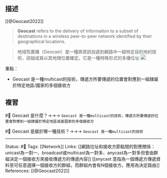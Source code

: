 ## 描述

[[@Geocast2022]]
> **Geocast** refers to the delivery of information to a subset of destinations in a wireless peer-to-peer network identified by their geographical locations.



> 地域性廣播（Geocast）是一種將資訊投遞到網路中一組特定目的地的技術，該組成員以其地理位置確定。它是一種特殊形式的多播位址
![](https://upload.wikimedia.org/wikipedia/commons/thumb/6/6a/Geocast.svg/400px-Geocast.svg.png)




重點：
- Geocast 是一種multicast的技術，傳遞方所要傳遞的位置會對應到一組隸屬於特定地區/國家的多個接收方

## 複習

#🧠 Geocast 是什麼？->->-> `Geocast 是一種multicast的技術，傳遞方所要傳遞的位置會對應到一組隸屬於特定地區或者國家的多個接收方`
<!--SR:!2023-10-24,194,250-->


#🧠 Geocast 是屬於哪一種技術？->->-> `Geocast 是一種multicast的技術`
<!--SR:!2024-02-21,227,230-->

---
Status: #🌱 
Tags:
[[Network]]
Links:
[[網路位址和接收方節點間的對應關係：unicast為一對一、broadcast或multicast為一對多、anycast為一對多但會由群組決定一個接收方來接收傳遞方的傳遞內容]]
[[anycast 意指為一個傳遞方傳遞資料至可任意選擇一個接收方的群組，而群組內會有N個接收方。應用為決定路由]]
References:
[[@Geocast2022]]